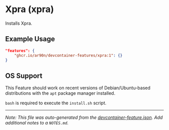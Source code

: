 
# Xpra (xpra)

Installs Xpra.

## Example Usage

```json
"features": {
    "ghcr.io/ar90n/devcontainer-features/xpra:1": {}
}
```





## OS Support

This Feature should work on recent versions of Debian/Ubuntu-based distributions with the `apt` package manager installed.

`bash` is required to execute the `install.sh` script.


---

_Note: This file was auto-generated from the [devcontainer-feature.json](https://github.com/ar90n/devcontainer-features/blob/main/src/xpra/devcontainer-feature.json).  Add additional notes to a `NOTES.md`._
